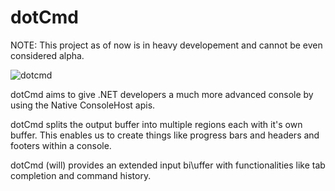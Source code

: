 # dotCmd

NOTE: This project as of now is in heavy developement and cannot be even considered alpha.

![dotcmd](https://cloud.githubusercontent.com/assets/752380/20029600/64f61518-a350-11e6-8b8f-bdedff711d92.gif)

dotCmd aims to give .NET developers a much more advanced console by using the Native ConsoleHost apis. 

dotCmd splits the output buffer into multiple regions each with it's own buffer. This enables us to create things like progress bars and headers and footers within a console.

dotCmd (will) provides an extended input bi\uffer with functionalities like tab completion and command history.
